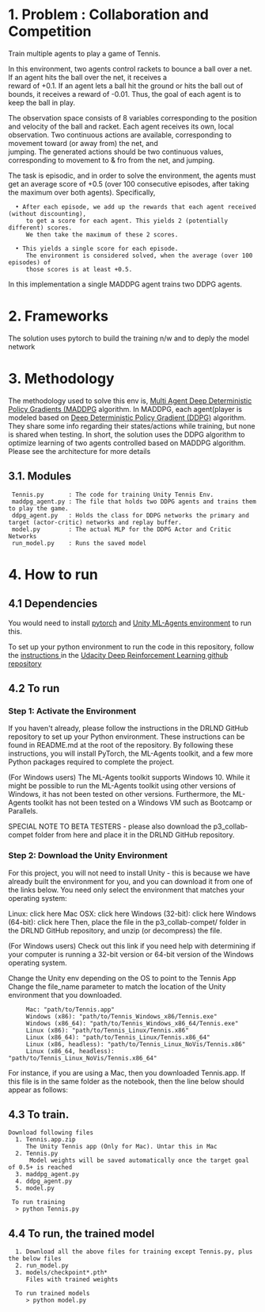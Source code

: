 
# 1. Problem : Collaboration and Competition   

   Train multiple agents to play a game of Tennis. 

   In this environment, two agents control rackets to bounce a ball over a net. If an agent hits the ball over the net, it receives a  
   reward of +0.1. If an agent lets a ball hit the ground or hits the ball out of bounds, it receives a reward of -0.01. Thus, the goal 
   of each agent is to keep the ball in play.

   The observation space consists of 8 variables corresponding to the position and velocity of the ball and racket. Each agent receives 
   its own, local observation. Two continuous actions are available, corresponding to movement toward (or away from) the net, and   
   jumping. The generated actions should be two continuous values, corresponding to movement to & fro from the net, and jumping.

   The task is episodic, and in order to solve the environment, the agents must get an average score of +0.5 (over 100 consecutive 
   episodes, after taking the maximum over both agents). Specifically,
   
      •	After each episode, we add up the rewards that each agent received (without discounting), 
         to get a score for each agent. This yields 2 (potentially different) scores. 
         We then take the maximum of these 2 scores.
   
      •	This yields a single score for each episode.
         The environment is considered solved, when the average (over 100 episodes) of 
         those scores is at least +0.5.

   
   In this implementation a single MADDPG agent trains two DDPG agents. 

# 2. Frameworks
   The solution uses pytorch to build the training n/w and to deply the model network
   
# 3. Methodology
   The methodology used to solve this env is, [Multi Agent Deep Deterministic Policy Gradients (MADDPG](https://arxiv.org/abs/1706.02275) algorithm. In MADDPG, each agent(player is modeled based on [Deep Deterministic Policy Gradient (DDPG)](https://arxiv.org/pdf/1509.02971.pdf) algorithm. They share some info regarding their states/actions while training, but none is shared when testing. In short, the solution uses the DDPG algorithm to optimize learning of two agents controlled based on MADDPG algorithm.  Please see the architecture for more details
   
  ## 3.1. Modules
     Tennis.py       : The code for training Unity Tennis Env.
     maddpg_agent.py : The file that holds two DDPG agents and trains them to play the game.
     ddpg_agent.py   : Holds the class for DDPG networks the primary and target (actor-critic) networks and replay buffer.
     model.py        : The actual MLP for the DDPG Actor and Critic Networks
     run_model.py    : Runs the saved model
   
# 4. How to run
 ## 4.1 Dependencies
  You would need to install 
   [pytorch](https://github.com/pytorch/pytorch)
  and 
   [Unity ML-Agents environment](https://github.com/Unity-Technologies/ml-agents)
  to run this.
  
  To set up your python environment to run the code in this repository, follow the 
  [instructions ](https://github.com/udacity/deep-reinforcement-learning#dependencies)
  in the [Udacity Deep Reinforcement Learning github repository](https://github.com/udacity/deep-reinforcement-learning)
  
  
 ## 4.2 To run
 
   ### Step 1: Activate the Environment
   If you haven't already, please follow the instructions in the DRLND GitHub repository to set up your Python environment. These          instructions can be found in README.md at the root of the repository. By following these instructions, you will install PyTorch,        the ML-Agents toolkit, and a few more Python packages required to complete the project.

   (For Windows users) The ML-Agents toolkit supports Windows 10. While it might be possible to run the ML-Agents toolkit using other      versions of Windows, it has not been tested on other versions. Furthermore, the ML-Agents toolkit has not been tested on a Windows VM    such as Bootcamp or Parallels.

SPECIAL NOTE TO BETA TESTERS - please also download the p3_collab-compet folder from here and place it in the DRLND GitHub repository.

   ### Step 2: Download the Unity Environment
   For this project, you will not need to install Unity - this is because we have already built the environment for you, and you can        download it from one of the links below. You need only select the environment that matches your operating system:

   Linux: click here
   Mac OSX: click here
   Windows (32-bit): click here
   Windows (64-bit): click here
   Then, place the file in the p3_collab-compet/ folder in the DRLND GitHub repository, and unzip (or decompress) the file.

   (For Windows users) Check out this link if you need help with determining if your computer is running a 32-bit version or 64-bit          version of the Windows operating system.

   
  Change the Unity env depending on the OS to point to the Tennis App
  Change the file_name parameter to match the location of the Unity environment that you downloaded.

         Mac: "path/to/Tennis.app"
         Windows (x86): "path/to/Tennis_Windows_x86/Tennis.exe"
         Windows (x86_64): "path/to/Tennis_Windows_x86_64/Tennis.exe"
         Linux (x86): "path/to/Tennis_Linux/Tennis.x86"
         Linux (x86_64): "path/to/Tennis_Linux/Tennis.x86_64"
         Linux (x86, headless): "path/to/Tennis_Linux_NoVis/Tennis.x86"
         Linux (x86_64, headless): "path/to/Tennis_Linux_NoVis/Tennis.x86_64"

  For instance, if you are using a Mac, then you downloaded Tennis.app. If this file is in the same folder as the notebook, then the line below should appear as follows:
  
  ## 4.3 To train.
    Download following files
      1. Tennis.app.zip	
         The Unity Tennis app (Only for Mac). Untar this in Mac
      2. Tennis.py	 
          Model weights will be saved automatically once the target goal of 0.5+ is reached
      3. maddpg_agent.py
      4. ddpg_agent.py	
      5. model.py	
         
     To run training
      > python Tennis.py
      
  ## 4.4 To run,  the trained model 
      1. Download all the above files for training except Tennis.py, plus the below files
      2. run_model.py
      3. models/checkpoint*.pth*
         Files with trained weights
         
      To run trained models
         > python model.py
         
